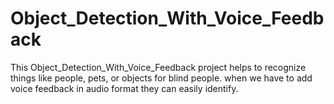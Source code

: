 # Object_Detection_With_Voice_Feedback
This Object_Detection_With_Voice_Feedback project helps to recognize things like people, pets, or objects for blind people. when we have to add voice feedback in audio format they can easily identify.

